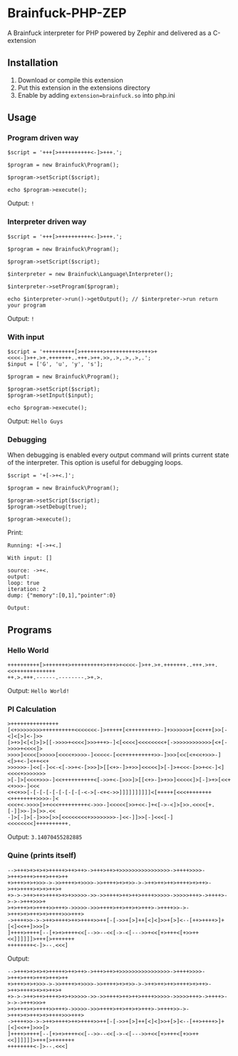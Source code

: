 # Brainfuck-PHP-ZEP

A Brainfuck interpreter for PHP powered by Zephir and delivered as a C-extension

## Installation

1. Download or compile this extension
2. Put this extension in the extensions directory
3. Enable by adding ```extension=brainfuck.so``` into php.ini

## Usage

### Program driven way
```
$script = '+++[>++++++++++<-]>+++.';

$program = new Brainfuck\Program();

$program->setScript($script);

echo $program->execute();
```
Output: ```!```

### Interpreter driven way

```
$script = '+++[>++++++++++<-]>+++.';

$program = new Brainfuck\Program();

$program->setScript($script);

$interpreter = new Brainfuck\Language\Interpreter();

$interpreter->setProgram($program);

echo $interpreter->run()->getOutput(); // $interpreter->run return your program
```
Output: ```!```

### With input

```
$script = '++++++++++[>+++++++>++++++++++>+++>+<<<<-]>++.>+.+++++++..+++.>++.>>,.>,.>,.>,.';
$input = ['G', 'u', 'y', 's'];

$program = new Brainfuck\Program();

$program->setScript($script);
$program->setInput($input);

echo $program->execute();
```
Output: ```Hello Guys```

### Debugging

When debugging is enabled every output command will prints current state of the interpreter.
This option is useful for debugging loops.

```
$script = '+[->+<.]';

$program = new Brainfuck\Program();

$program->setScript($script);
$program->setDebug(true);

$program->execute();
```

Print:
```
Running: +[->+<.]

With input: []

source: ->+<.
output: 
loop: true
iteration: 2
dump: {"memory":[0,1],"pointer":0}

Output: 
```

## Programs
### Hello World
```
++++++++++[>+++++++>++++++++++>+++>+<<<<-]>++.>+.+++++++..+++.>++.<<+++++++++++++
++.>.+++.------.--------.>+.>.
```
Output: ```Hello World!```
### PI Calculation
```
>+++++++++++++++
[<+>>>>>>>>++++++++++<<<<<<<-]>+++++[<+++++++++>-]+>>>>>>+[<<+++[>>[-<]<[>]<-]>>
[>+>]<[<]>]>[[->>>>+<<<<]>>>+++>-]<[<<<<]<<<<<<<<+[->>>>>>>>>>>>[<+[->>>>+<<<<]>
>>>>]<<<<[>>>>>[<<<<+>>>>-]<<<<<-[<<++++++++++>>-]>>>[<<[<+<<+>>>-]<[>+<-]<++<<+
>>>>>>-]<<[-]<<-<[->>+<-[>>>]>[[<+>-]>+>>]<<<<<]>[-]>+<<<-[>>+<<-]<]<<<<+>>>>>>>
>[-]>[<<<+>>>-]<<++++++++++<[->>+<-[>>>]>[[<+>-]>+>>]<<<<<]>[-]>+>[<<+<+>>>-]<<<
<+<+>>[-[-[-[-[-[-[-[-[-<->[-<+<->>]]]]]]]]]]<[+++++[<<<++++++++<++++++++>>>>-]<
<<<+<->>>>[>+<<<+++++++++<->>>-]<<<<<[>>+<<-]+<[->-<]>[>>.<<<<[+.[-]]>>-]>[>>.<<
-]>[-]>[-]>>>[>>[<<<<<<<<+>>>>>>>>-]<<-]]>>[-]<<<[-]<<<<<<<<]++++++++++.
```
Output: ```3.14070455282885```
### Quine (prints itself)
```
-->+++>+>+>+>+++++>++>++>->+++>++>+>>>>>>>>>>>>>>>>->++++>>>>->+++>+++>+++>+++>++
+>+++>+>+>>>->->>++++>+>>>>->>++++>+>+>>->->++>++>++>++++>+>++>->++>++++>+>+>++>+
+>->->++>++>++++>+>+>>>>>->>->>++++>++>++>++++>>>>>->>>>>+++>->++++>->->->+++>>>+
>+>+++>+>++++>>+++>->>>>>->>>++++>++>++>+>+++>->++++>>->->+++>+>+++>+>++++>>>+++>
->++++>>->->++>++++>++>++++>>++[-[->>+[>]++[<]<]>>+[>]<--[++>++++>]+[<]<<++]>>>[>
]++++>++++[--[+>+>++++<<[-->>--<<[->-<[--->>+<<[+>+++<[+>>++<<]]]]]]>+++[>+++++++
++++++++<-]>--.<<<]
```
Output:
```
-->+++>+>+>+>+++++>++>++>->+++>++>+>>>>>>>>>>>>>>>>->++++>>>>->+++>+++>+++>+++>++
+>+++>+>+>>>->->>++++>+>>>>->>++++>+>+>>->->++>++>++>++++>+>++>->++>++++>+>+>++>+
+>->->++>++>++++>+>+>>>>>->>->>++++>++>++>++++>>>>>->>>>>+++>->++++>->->->+++>>>+
>+>+++>+>++++>>+++>->>>>>->>>++++>++>++>+>+++>->++++>>->->+++>+>+++>+>++++>>>+++>
->++++>>->->++>++++>++>++++>>++[-[->>+[>]++[<]<]>>+[>]<--[++>++++>]+[<]<<++]>>>[>
]++++>++++[--[+>+>++++<<[-->>--<<[->-<[--->>+<<[+>+++<[+>>++<<]]]]]]>+++[>+++++++
++++++++<-]>--.<<<]
```
